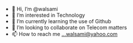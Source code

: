 - 👋 Hi, I’m @walsami
- 👀 I’m interested in Technology
- 🌱 I’m currently learning the use of Github
- 💞️ I’m looking to collaborate on Telecom matters
- 📫 How to reach me ...walsami@yahoo.com

<!---
walsami/walsami is a ✨ special ✨ repository because its `README.md` (this file) appears on your GitHub profile.
You can click the Preview link to take a look at your changes.
--->
